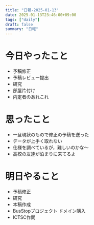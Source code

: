 ```yaml
---
title: "日報-2025-01-13"
date: 2025-01-13T23:46:00+09:00
tags: ["daily"]
draft: false
summary: "日報"
---
```


# 今日やったこと
- 予稿修正
- 予稿レビュー提出
- 研究
- 部屋片付け
- 内定者のあれこれ

# 思ったこと
- 一旦現状のもので修正の予稿を送った
- データが上手く取れない
- 仕様を調べているが，難しいのかな〜
- 高校の友達が泊まりに来てるよ

# 明日やること
- 予稿修正
- 研究
- 本稿作成
- BusStopプロジェクト ドメイン購入
- ICTSC作問